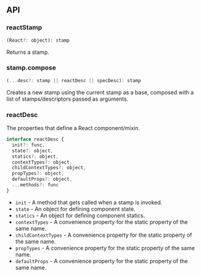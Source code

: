 ## API

### reactStamp

```js
(React?: object): stamp
```

Returns a stamp.

### stamp.compose

```js
(...desc?: stamp || reactDesc || specDesc): stamp
```

Creates a new stamp using the current stamp as a base, composed with a list of stamps/descriptors passed as arguments.

### reactDesc

The properties that define a React component/mixin.

```js
interface reactDesc {
  init?: func,
  state?: object,
  statics?: object,
  contextTypes?: object,
  childContextTypes?: object,
  propTypes?: object,
  defaultProps?: object,
  ...methods?: func
}
```

* `init` - A method that gets called when a stamp is invoked.
* `state` - An object for defining component state.
* `statics` - An object for defining component statics.
* `contextTypes` - A convenience property for the static property of the same name.
* `childContextTypes` - A convenience property for the static property of the same name.
* `propTypes` - A convenience property for the static property of the same name.
* `defaultProps` - A convenience property for the static property of the same name.
